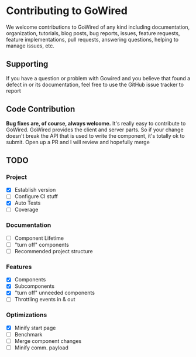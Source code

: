 # Contributing to GoWired

We welcome contributions to GoWired of any kind including documentation,
organization, tutorials, blog posts, bug reports, issues, feature requests,
feature implementations, pull requests, answering questions,
helping to manage issues, etc.

## Supporting

If you have a question or problem with Gowired and you believe that found a defect in or its documentation, feel free to use the GitHub issue tracker to report

## Code Contribution

**Bug fixes are, of course, always welcome.**
It's really easy to contribute to GoWired. GoWired provides the client and server parts. So if your change doesn't break the API that is used to write the component, it's totally ok to submit. Open up a PR and I will review and hopefully merge

## TODO

### Project

- [x] Establish version
- [ ] Configure CI stuff
- [x] Auto Tests
- [ ] Coverage

### Documentation

- [ ] Component Lifetime
- [ ] "turn off" components
- [ ] Recommended project structure

### Features

- [x] Components
- [x] Subcomponents
- [x] "turn off" unneeded components
- [ ] Throttling events in & out

### Optimizations

- [x] Minify start page
- [ ] Benchmark
- [ ] Merge component changes
- [ ] Minify comm. payload
